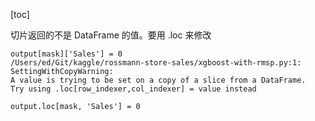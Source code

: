 
[toc]

切片返回的不是 DataFrame 的值。要用 .loc 来修改

```
output[mask]['Sales'] = 0
/Users/ed/Git/kaggle/rossmann-store-sales/xgboost-with-rmsp.py:1: SettingWithCopyWarning: 
A value is trying to be set on a copy of a slice from a DataFrame.
Try using .loc[row_indexer,col_indexer] = value instead
```

```
output.loc[mask, 'Sales'] = 0
```





